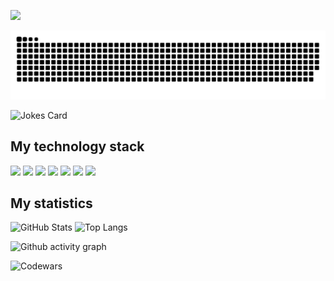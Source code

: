 ![](https://komarev.com/ghpvc/?username=Romanennko)

<picture>
  <source media="(prefers-color-scheme: dark)" srcset="https://raw.githubusercontent.com/platane/platane/output/github-contribution-grid-snake-dark.svg">
  <source media="(prefers-color-scheme: light)" srcset="https://raw.githubusercontent.com/platane/platane/output/github-contribution-grid-snake.svg">
  <img alt="github contribution grid snake animation" src="https://raw.githubusercontent.com/platane/platane/output/github-contribution-grid-snake.svg">
</picture>

![Jokes Card](https://readme-jokes.vercel.app/api)

## My technology stack
<img src="https://img.shields.io/badge/Python-black?style=for-the-badge&logo=python&logoColor=white"/> <img src="https://img.shields.io/badge/C-black?style=for-the-badge&logo=c&logoColor=white"/> <img src="https://img.shields.io/badge/C Sharp-black?style=for-the-badge&logo=sharp&logoColor=white"/> <img src="https://img.shields.io/badge/Assembly-black?style=for-the-badge&logo=assemblyscript&logoColor=white"/> <img src="https://img.shields.io/badge/Kivy-black?style=for-the-badge&logo=Kivy&logoColor=white"/> <img src="https://img.shields.io/badge/Django-black?style=for-the-badge&logo=django&logoColor=white"/> <img src="https://img.shields.io/badge/Git-black?style=for-the-badge&logo=git&logoColor=white"/>

## My statistics
![GitHub Stats](https://github-readme-stats.vercel.app/api?username=Romanennko&show_icons=true&theme=highcontrast)
![Top Langs](https://github-readme-stats.vercel.app/api/top-langs/?username=Romanennko&layout=compact&theme=highcontrast)

![Github activity graph](https://github-readme-activity-graph.vercel.app/graph?username=Romanennko&theme=high-contrast)

![Codewars](https://www.codewars.com/users/Valentionio/badges/large)
